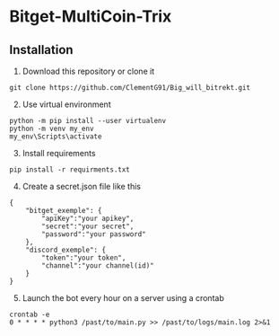 # Bitget-MultiCoin-Trix

## Installation

1. Download this repository or clone it
```
git clone https://github.com/ClementG91/Big_will_bitrekt.git
```

2. Use virtual environment
```
python -m pip install --user virtualenv
python -m venv my_env
my_env\Scripts\activate
```


3. Install requirements
```
pip install -r requirments.txt
```
4. Create a secret.json file like this
```
{
    "bitget_exemple": {
        "apiKey":"your apikey",
        "secret":"your secret",
        "password":"your password"
    },
    "discord_exemple": {
        "token":"your token",
        "channel":"your channel(id)"
    }
}
```

5. Launch the bot every hour on a server using a crontab

```
crontab -e
0 * * * * python3 /past/to/main.py >> /past/to/logs/main.log 2>&1
```
